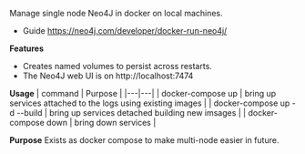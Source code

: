Manage single node Neo4J in docker on local machines. 
* Guide https://neo4j.com/developer/docker-run-neo4j/

**Features**
* Creates named volumes to persist across restarts.  
* The Neo4J web UI is on http://localhost:7474

**Usage**
| command  | Purpose  |
|---|---|
| docker-compose up             | bring up services attached to the logs using existing images |
| docker-compose up -d --build  | bring up services detached building new imsages |
| docker-compose down           | bring down services  | 

**Purpose**
Exists as docker compose to make multi-node easier in future.